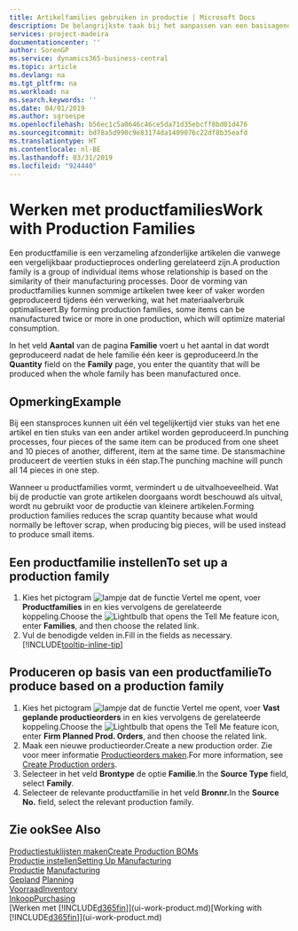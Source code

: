 ```yaml
---
title: Artikelfamilies gebruiken in productie | Microsoft Docs
description: De belangrijkste taak bij het aanpassen van een basisagenda voor uw bedrijf of voor een van uw zakelijke partners is het invoeren van wijzigingen in de statuswaarden Werkdag en Vrije dag.
services: project-madeira
documentationcenter: ''
author: SorenGP
ms.service: dynamics365-business-central
ms.topic: article
ms.devlang: na
ms.tgt_pltfrm: na
ms.workload: na
ms.search.keywords: ''
ms.date: 04/01/2019
ms.author: sgroespe
ms.openlocfilehash: b56ec1c5a0646c46ce5da71d35ebcff8bd01d476
ms.sourcegitcommit: bd78a5d990c9e83174da1409076c22df8b35eafd
ms.translationtype: HT
ms.contentlocale: nl-BE
ms.lasthandoff: 03/31/2019
ms.locfileid: "924440"
---
```

# <a name="work-with-production-families"></a><span data-ttu-id="2093c-103">Werken met productfamilies</span><span class="sxs-lookup"><span data-stu-id="2093c-103">Work with Production Families</span></span>
<span data-ttu-id="2093c-104">Een productfamilie is een verzameling afzonderlijke artikelen die vanwege een vergelijkbaar productieproces onderling gerelateerd zijn.</span><span class="sxs-lookup"><span data-stu-id="2093c-104">A production family is a group of individual items whose relationship is based on the similarity of their manufacturing processes.</span></span> <span data-ttu-id="2093c-105">Door de vorming van productfamilies kunnen sommige artikelen twee keer of vaker worden geproduceerd tijdens één verwerking, wat het materiaalverbruik optimaliseert.</span><span class="sxs-lookup"><span data-stu-id="2093c-105">By forming production families, some items can be manufactured twice or more in one production, which will optimize material consumption.</span></span>

<span data-ttu-id="2093c-106">In het veld **Aantal** van de pagina **Familie** voert u het aantal in dat wordt geproduceerd nadat de hele familie één keer is geproduceerd.</span><span class="sxs-lookup"><span data-stu-id="2093c-106">In the **Quantity** field on the **Family** page, you enter the quantity that will be produced when the whole family has been manufactured once.</span></span>

## <a name="example"></a><span data-ttu-id="2093c-107">Opmerking</span><span class="sxs-lookup"><span data-stu-id="2093c-107">Example</span></span>
<span data-ttu-id="2093c-108">Bij een stansproces kunnen uit één vel tegelijkertijd vier stuks van het ene artikel en tien stuks van een ander artikel worden geproduceerd.</span><span class="sxs-lookup"><span data-stu-id="2093c-108">In punching processes, four pieces of the same item can be produced from one sheet and 10 pieces of another, different, item at the same time.</span></span> <span data-ttu-id="2093c-109">De stansmachine produceert de veertien stuks in één stap.</span><span class="sxs-lookup"><span data-stu-id="2093c-109">The punching machine will punch all 14 pieces in one step.</span></span>

<span data-ttu-id="2093c-110">Wanneer u productfamilies vormt, vermindert u de uitvalhoeveelheid. Wat bij de productie van grote artikelen doorgaans wordt beschouwd als uitval, wordt nu gebruikt voor de productie van kleinere artikelen.</span><span class="sxs-lookup"><span data-stu-id="2093c-110">Forming production families reduces the scrap quantity because what would normally be leftover scrap, when producing big pieces, will be used instead to produce small items.</span></span>

## <a name="to-set-up-a-production-family"></a><span data-ttu-id="2093c-111">Een productfamilie instellen</span><span class="sxs-lookup"><span data-stu-id="2093c-111">To set up a production family</span></span>
1. <span data-ttu-id="2093c-112">Kies het pictogram ![lampje dat de functie Vertel me opent](media/ui-search/search_small.png "Vertel me wat u wilt doen"), voer **Productfamilies** in en kies vervolgens de gerelateerde koppeling.</span><span class="sxs-lookup"><span data-stu-id="2093c-112">Choose the ![Lightbulb that opens the Tell Me feature](media/ui-search/search_small.png "Tell me what you want to do") icon, enter **Families**, and then choose the related link.</span></span>
2. <span data-ttu-id="2093c-113">Vul de benodigde velden in.</span><span class="sxs-lookup"><span data-stu-id="2093c-113">Fill in the fields as necessary.</span></span> [!INCLUDE[tooltip-inline-tip](includes/tooltip-inline-tip_md.md)]

## <a name="to-produce-based-on-a-production-family"></a><span data-ttu-id="2093c-114">Produceren op basis van een productfamilie</span><span class="sxs-lookup"><span data-stu-id="2093c-114">To produce based on a production family</span></span>
1. <span data-ttu-id="2093c-115">Kies het pictogram ![lampje dat de functie Vertel me opent](media/ui-search/search_small.png "Vertel me wat u wilt doen"), voer **Vast geplande productieorders** in en kies vervolgens de gerelateerde koppeling.</span><span class="sxs-lookup"><span data-stu-id="2093c-115">Choose the ![Lightbulb that opens the Tell Me feature](media/ui-search/search_small.png "Tell me what you want to do") icon, enter **Firm Planned Prod. Orders**, and then choose the related link.</span></span>
2. <span data-ttu-id="2093c-116">Maak een nieuwe productieorder.</span><span class="sxs-lookup"><span data-stu-id="2093c-116">Create a new production order.</span></span> <span data-ttu-id="2093c-117">Zie voor meer informatie [Productieorders maken](production-how-to-create-production-orders.md).</span><span class="sxs-lookup"><span data-stu-id="2093c-117">For more information, see [Create Production orders](production-how-to-create-production-orders.md).</span></span>
3. <span data-ttu-id="2093c-118">Selecteer in het veld **Brontype** de optie **Familie**.</span><span class="sxs-lookup"><span data-stu-id="2093c-118">In the **Source Type** field, select **Family**.</span></span>  
4. <span data-ttu-id="2093c-119">Selecteer de relevante productfamilie in het veld **Bronnr.**</span><span class="sxs-lookup"><span data-stu-id="2093c-119">In the **Source No.** field, select the relevant production family.</span></span>

## <a name="see-also"></a><span data-ttu-id="2093c-120">Zie ook</span><span class="sxs-lookup"><span data-stu-id="2093c-120">See Also</span></span>
[<span data-ttu-id="2093c-121">Productiestuklijsten maken</span><span class="sxs-lookup"><span data-stu-id="2093c-121">Create Production BOMs</span></span>](production-how-to-create-production-boms.md)  
[<span data-ttu-id="2093c-122">Productie instellen</span><span class="sxs-lookup"><span data-stu-id="2093c-122">Setting Up Manufacturing</span></span>](production-configure-production-processes.md)  
<span data-ttu-id="2093c-123">[Productie](production-manage-manufacturing.md)  </span><span class="sxs-lookup"><span data-stu-id="2093c-123">[Manufacturing](production-manage-manufacturing.md)  </span></span>  
<span data-ttu-id="2093c-124">[Gepland](production-planning.md) </span><span class="sxs-lookup"><span data-stu-id="2093c-124">[Planning](production-planning.md) </span></span>  
[<span data-ttu-id="2093c-125">Voorraad</span><span class="sxs-lookup"><span data-stu-id="2093c-125">Inventory</span></span>](inventory-manage-inventory.md)  
[<span data-ttu-id="2093c-126">Inkoop</span><span class="sxs-lookup"><span data-stu-id="2093c-126">Purchasing</span></span>](purchasing-manage-purchasing.md)  
<span data-ttu-id="2093c-127">[Werken met [!INCLUDE[d365fin](includes/d365fin_md.md)]](ui-work-product.md)</span><span class="sxs-lookup"><span data-stu-id="2093c-127">[Working with [!INCLUDE[d365fin](includes/d365fin_md.md)]](ui-work-product.md)</span></span>
